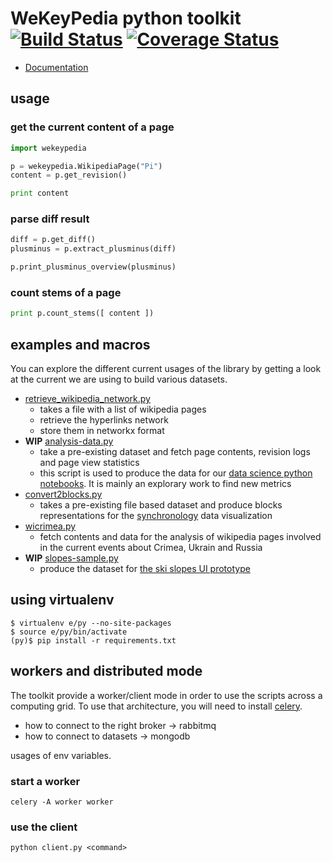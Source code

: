 WeKeyPedia python toolkit [![Build Status](https://travis-ci.org/WeKeyPedia/toolkit-python.svg?branch=master)](https://travis-ci.org/WeKeyPedia/toolkit-python) [![Coverage Status](https://coveralls.io/repos/WeKeyPedia/toolkit-python/badge.svg?branch=master)](https://coveralls.io/r/WeKeyPedia/toolkit-python?branch=master)
===================

- [Documentation](http://toolkit-python.readthedocs.org/)

## usage

### get the current content of a page

```python
import wekeypedia

p = wekeypedia.WikipediaPage("Pi")
content = p.get_revision()

print content
```

### parse diff result

```python
diff = p.get_diff()
plusminus = p.extract_plusminus(diff)

p.print_plusminus_overview(plusminus)
```

### count stems of a page

```python
print p.count_stems([ content ])
```


## examples and macros

You can explore the different current usages of the library by getting a look at the current we are using to build various datasets.

- [retrieve_wikipedia_network.py](https://github.com/WeKeyPedia/toolkit-python/blob/master/retrieve_wikipedia_network.py)
  - takes a file with a list of wikipedia pages
  - retrieve the hyperlinks network
  - store them in networkx format
- **WIP** [analysis-data.py](https://github.com/WeKeyPedia/toolkit-python/blob/master/analysis-data.py)
  - take a pre-existing dataset and fetch page contents, revision logs and page view statistics
  - this script is used to produce the data for our [data science python notebooks](https://github.com/WeKeyPedia/notebooks). It is mainly an explorary work to find new metrics
- [convert2blocks.py](https://github.com/WeKeyPedia/toolkit-python/blob/master/convert2blocks.py)
  - takes a pre-existing file based dataset and produce blocks representations for the [synchronology](https://github.com/WeKeyPedia/synchronology) data visualization
- [wicrimea.py](https://github.com/WeKeyPedia/toolkit-python/blob/master/wicrimea.py)
  - fetch contents and data for the analysis of wikipedia pages involved in the current events about Crimea, Ukrain and Russia
- **WIP** [slopes-sample.py](https://github.com/WeKeyPedia/toolkit-python/blob/master/slopes-sample.py)
  - produce the dataset for [the ski slopes UI prototype](https://github.com/WeKeyPedia/slopes-builder)

## using virtualenv

```
$ virtualenv e/py --no-site-packages
$ source e/py/bin/activate
(py)$ pip install -r requirements.txt
```

## workers and distributed mode

The toolkit provide a worker/client mode in order to use the scripts across a computing grid. To use that architecture, you will need to install [celery](http://celeryproject.org).

- how to connect to the right broker -> rabbitmq
- how to connect to datasets -> mongodb

usages of env variables.

### start a worker

```
celery -A worker worker
```

### use the client

```
python client.py <command>
```
